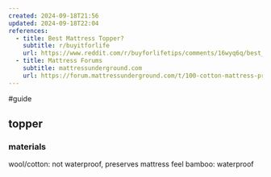 ```yaml
---
created: 2024-09-18T21:56
updated: 2024-09-18T22:04
references:
  - title: Best Mattress Topper?
    subtitle: r/buyitforlife
    url: https://www.reddit.com/r/buyforlifetips/comments/16wyq6q/best_mattress_topper_looking_for_reddit/
  - title: Mattress Forums
    subtitle: mattressunderground.com
    url: https://forum.mattressunderground.com/t/100-cotton-mattress-protectors-their-protective-abilities/37009/2
---
```

#guide 

## topper
### materials
wool/cotton: not waterproof, preserves mattress feel
bamboo: waterproof